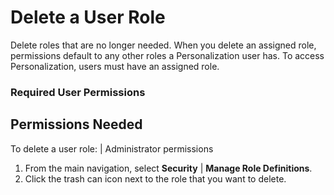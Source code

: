 

# Delete a User Role

Delete roles that are no longer needed. When you delete an assigned role,
permissions default to any other roles a Personalization user has. To access
Personalization, users must have an assigned role.

### Required User Permissions

Permissions Needed  
---  
To delete a user role: | Administrator permissions  
  
  1. From the main navigation, select **Security** | **Manage Role Definitions**.
  2. Click the trash can icon next to the role that you want to delete.

